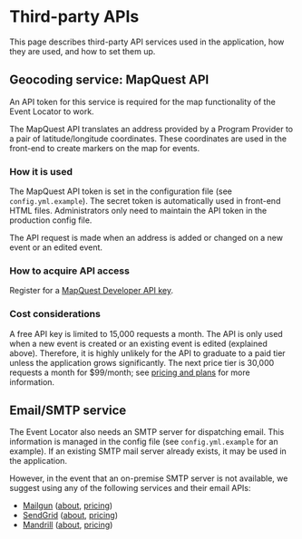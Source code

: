 Third-party APIs
================

This page describes third-party API services used in the application, how they are used, and how to set them up.


## Geocoding service: MapQuest API

An API token for this service is required for the map functionality of the Event Locator to work.

The MapQuest API translates an address provided by a Program Provider to a pair of latitude/longitude coordinates.
These coordinates are used in the front-end to create markers on the map for events.


### How it is used

The MapQuest API token is set in the configuration file (see `config.yml.example`).
The secret token is automatically used in front-end HTML files.
Administrators only need to maintain the API token in the production config file.

The API request is made when an address is added or changed on a new event or an edited event.

### How to acquire API access

Register for a [MapQuest Developer API key](https://developer.mapquest.com/plan_purchase/steps/business_edition/business_edition_free/register).

### Cost considerations

A free API key is limited to 15,000 requests a month.
The API is only used when a new event is created or an existing event is edited (explained above).
Therefore, it is highly unlikely for the API to graduate to a paid tier unless the application grows significantly.
The next price tier is 30,000 requests a month for $99/month; see [pricing and plans](https://developer.mapquest.com/plans) for more information.


## Email/SMTP service

The Event Locator also needs an SMTP server for dispatching email.
This information is managed in the config file (see `config.yml.example` for an example).
If an existing SMTP mail server already exists, it may be used in the application.

However, in the event that an on-premise SMTP server is not available, we suggest using any of the following services and their email APIs:

* [Mailgun](https://www.mailgun.com/) ([about](https://www.mailgun.com/email-api), [pricing](https://www.mailgun.com/pricing))
* [SendGrid](https://sendgrid.com/) ([about](https://sendgrid.com/use-cases/transactional-email/), [pricing](https://sendgrid.com/pricing/))
* [Mandrill](https://mandrill.com/) ([about](https://mandrill.com/features/), [pricing](https://mandrill.com/pricing/))
